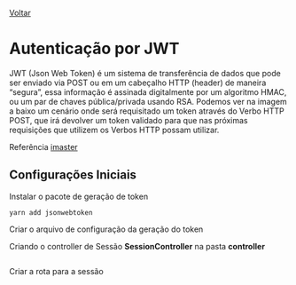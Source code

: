 [Voltar](/src/node_express.md)

# Autenticação por JWT

JWT (Json Web Token) é um sistema de transferência de dados que pode ser enviado via POST ou em um cabeçalho HTTP (header) de maneira “segura”, essa informação é assinada digitalmente por um algoritmo HMAC, ou um par de chaves pública/privada usando RSA. Podemos ver na imagem a baixo um cenário onde será requisitado um token através do Verbo HTTP POST, que irá devolver um token validado para que nas próximas requisições que utilizem os Verbos HTTP possam utilizar.

Referência [imaster](https://imasters.com.br/desenvolvimento/json-web-token-conhecendo-o-jwt-na-teoria-e-na-pratica)

## Configurações Iniciais

Instalar o pacote de geração de token

```
yarn add jsonwebtoken
```

Criar o arquivo de configuração da geração do token

Criando o controller de Sessão **SessionController** na pasta **controller**

```js
```

Criar a rota para a sessão

```js
```
